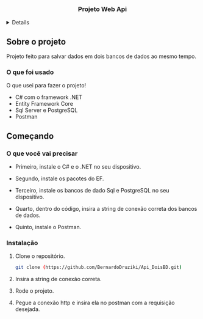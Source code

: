<div id="top"></div>

  <h3 align="center">Projeto Web Api</h3>

<details>
  <ol>
    <li>
      <a href="#about-the-project">O Projeto</a>
      <ul>
        <li><a href="#built-with">O que foi usado</a></li>
      </ul>
    </li>
    <li>
      <a href="#getting-started">Começando</a>
      <ul>
        <li><a href="#prerequisites">Prerequisites</a></li>
        <li><a href="#installation">Installation</a></li>
      </ul>
    </li>
    <li><a href="#contact">Contact</a></li>
  </ol>
</details>


## Sobre o projeto
Projeto feito para salvar dados em dois bancos de dados ao mesmo tempo.


### O que foi usado

O que usei para fazer o projeto!

* C# com o framework .NET
* Entity Framework Core
* Sql Server e PostgreSQL
* Postman

## Começando

### O que você vai precisar

- Primeiro, instale o C# e o .NET no seu dispositivo.

- Segundo, instale os pacotes do EF.

- Terceiro, instale os bancos de dado Sql e PostgreSQL no seu dispositivo.

- Quarto, dentro do código, insira a string de conexão correta dos bancos de dados.

- Quinto, instale o Postman.



### Instalação

1. Clone o repositório.

   ```sh
   git clone (https://github.com/BernardoDruziki/Api_DoisBD.git)
   ```
2.  Insira a string de conexão correta.
3.  Rode o projeto.
4.  Pegue a conexão http e insira ela no postman com a requisição desejada.

